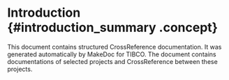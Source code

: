 # Introduction {#introduction_summary .concept}

This document contains structured CrossReference documentation. It was generated automatically by MakeDoc for TIBCO. The document contains documentations of selected projects and CrossReference between these projects.

